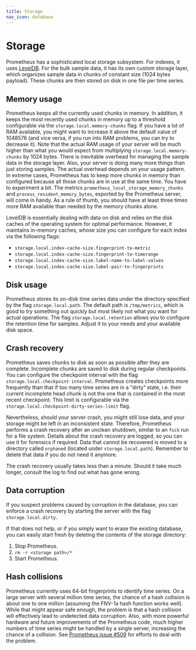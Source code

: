 ```yaml
---
title: Storage
nav_icon: database
---
```


# Storage

Prometheus has a sophisticated local storage subsystem. For indexes,
it uses [LevelDB](https://github.com/google/leveldb). For the bulk
sample data, it has its own custom storage layer, which organizes
sample data in chunks of constant size (1024 bytes payload). These
chunks are then stored on disk in one file per time series.

## Memory usage

Prometheus keeps all the currently used chunks in memory. In addition,
it keeps the most recently used chunks in memory up to a threshold
configurable via the `storage.local.memory-chunks` flag. If you have a
lot of RAM available, you might want to increase it above the default
value of 1048576 (and vice versa, if you run into RAM problems, you
can try to decrease it). Note that the actual RAM usage of your server
will be much higher than what you would expect from multiplying
`storage.local.memory-chunks` by 1024 bytes. There is inevitable
overhead for managing the sample data in the storage layer. Also, your
server is doing many more things than just storing samples. The actual
overhead depends on your usage pattern. In extreme cases, Prometheus
has to keep more chunks in memory than configured because all those
chunks are in use at the same time. You have to experiment a bit. The
metrics `prometheus_local_storage_memory_chunks` and
`process_resident_memory_bytes`, exported by the Prometheus server,
will come in handy. As a rule of thumb, you should have at least three
times more RAM available than needed by the memory chunks alone.

LevelDB is essentially dealing with data on disk and relies on the
disk caches of the operating system for optimal performance. However,
it maintains in-memory caches, whose size you can configure for each
index via the following flags:

* `storage.local.index-cache-size.fingerprint-to-metric`
* `storage.local.index-cache-size.fingerprint-to-timerange`
* `storage.local.index-cache-size.label-name-to-label-values`
* `storage.local.index-cache-size.label-pair-to-fingerprints`

## Disk usage

Prometheus stores its on-disk time series data under the directory
specified by the flag `storage.local.path`. The default path is
`/tmp/metrics`, which is good to try something out quickly but most
likely not what you want for actual operations. The flag
`storage.local.retention` allows you to configure the retention time
for samples. Adjust it to your needs and your available disk space.

## Crash recovery

Prometheus saves chunks to disk as soon as possible after they are
complete. Incomplete chunks are saved to disk during regular
checkpoints. You can configure the checkpoint interval with the flag
`storage.local.checkpoint-interval`. Prometheus creates checkpoints
more frequently than that if too many time series are in a "dirty"
state, i.e. their current incomplete head chunk is not the one that is
contained in the most recent checkpoint. This limit is configurable
via the `storage.local.checkpoint-dirty-series-limit` flag.

Nevertheless, should your server crash, you might still lose data, and
your storage might be left in an inconsistent state. Therefore,
Prometheus performs a crash recovery after an unclean shutdown,
similar to an `fsck` run for a file system. Details about the crash
recovery are logged, so you can use it for forensics if required. Data
that cannot be recovered is moved to a directory called `orphaned`
(located under `storage.local.path`). Remember to delete that data if
you do not need it anymore.

The crash recovery usually takes less than a minute. Should it take much
longer, consult the log to find out what has gone wrong.

## Data corruption

If you suspect problems caused by corruption in the database, you can
enforce a crash recovery by starting the server with the flag
`storage.local.dirty`.

If that does not help, or if you simply want to erase the existing
database, you can easily start fresh by deleting the contents of the
storage directory:

   1. Stop Prometheus.
   1. `rm -r <storage path>/*`
   1. Start Prometheus.

## Hash collisions

Prometheus currently uses 64-bit fingerprints to identify time
series. On a large server with several million time series, the chance
of a hash collision is about one to one million (assuming the FNV-1a
hash function works well). While that might appear safe enough, the
problem is that a hash collision will effectively lead to undetected
data corruption. Also, with more powerful hardware and future
improvements of the Prometheus code, much higher numbers of time
series might be handled by a single server, increasing the chance of a
collision. See [Prometheus issue #509](https://github.com/prometheus/prometheus/issues/509)
for efforts to deal with the problem.

